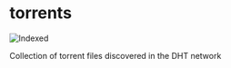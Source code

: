 torrents 
========
![Indexed](https://img.shields.io/badge/indexed-19249-blue)

Collection of torrent files discovered in the DHT network
